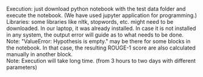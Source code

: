 Execution: just download python notebook with the test data folder and execute the notebook. (We have used jupyter application for programming.)<br/>
Libraries: some libraries like nltk, stopwords, etc. might need to be downloaded. In our laptop, it was already installed. In case it is not installed in any system, the output error will guide as to what needs to be done.<br/>
Note: "ValueError: Hypothesis is empty." may be there for some blocks in the notebook. In that case, the resulting ROUGE-1 score are also calculated manually in another block.<br/>
Note: Execution will take long time. (from 3 hours to two days with different parameters)
